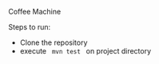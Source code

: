 Coffee Machine

Steps to run: 
<ul> <li> Clone the repository </li> 
<li> execute <code> mvn test </code> on project directory </li></ul>
